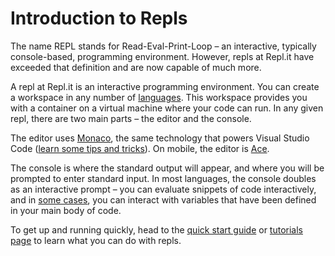 # Introduction to Repls

The name REPL stands for Read-Eval-Print-Loop – an interactive, typically console-based, programming environment. However, repls at Repl.it have exceeded that definition and are now capable of much more.

A repl at Repl.it is an interactive programming environment.  You can create a workspace
in any number of [languages](https://repl.it/languages). This workspace provides you with a container on a virtual machine where your code can run. In any given repl, there are two main parts – the editor and the console.

The editor uses [Monaco](https://microsoft.github.io/monaco-editor/),
the same technology that powers Visual Studio Code ([learn some tips and tricks](/repls/editor)).  On mobile, the editor is [Ace](https://ace.c9.io/).

The console is where the standard output will appear, and where you will be prompted to
enter standard input.  In most languages, the console doubles as an interactive prompt – you can evaluate snippets of code interactively, and in [some cases](/repls/files), you can interact with
variables that have been defined in your main body of code.

To get up and running quickly, head to the [quick start guide](/repls/quick-start) or [tutorials page](https://docs.repl.it/tutorials/00-overview) to learn what you can do with repls.


